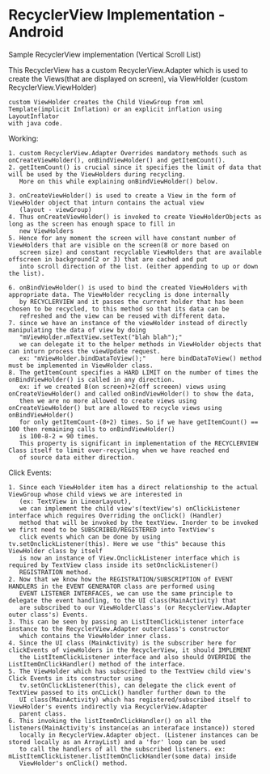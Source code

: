 # RecyclerView Implementation - Android

Sample RecyclerView implementation (Vertical Scroll List)

This RecyclerView has a custom RecyclerView.Adapter which is used to create the Views(that are displayed on screen), via ViewHolder
(custom RecyclerView.ViewHolder)

    custom ViewHolder creates the Child ViewGroup from xml Template(implicit Inflation) or an explicit inflation using LayoutInflator
    with java code.

Working:

    1. custom RecyclerView.Adapter Overrides mandatory methods such as onCreateViewHolder(), onBindViewHolder() and getItemCount().
    2. getItemCount() is crucial since it specifies the limit of data that will be used by the ViewHolders during recycling. 
       More on this while explaining onBindViewHolder() below.
    
    3. onCreateViewHolder() is used to create a View in the form of ViewHolder object that inturn contains the actual view
       (layout - viewGroup)
    4. Thus onCreateViewHolder() is invoked to create ViewHolderObjects as long as the screen has enough space to fill in 
       new ViewHolders
    5. Hence for any moment the screen will have constant number of ViewHolders that are visible on the screen(8 or more based on 
       screen size) and constant recyclable ViewHolders that are available offscreen in background(2 or 3) that are cached and put 
       into scroll direction of the list. (either appending to up or down the list).
    
    6. onBindViewHolder() is used to bind the created ViewHolders with appropriate data. The ViewHolder recycling is done internally 
       by RECYCLERVIEW and it passes the current holder that has been chosen to be recycled, to this method so that its data can be
       refreshed and the view can be reused with different data.
    7. since we have an instance of the viewHolder instead of directly manipulating the data of view by doing 
       "mViewHolder.mTextView.setText("blah blah");"
       we can delegate it to the helper methods in ViewHolder objects that can inturn process the viewUpdate request. 
       ex: "mViewHolder.bindDataToView();"    here bindDataToView() method must be implemented in ViewHolder class.
    8. The getItemCount specifies a HARD LIMIT on the number of times the onBindViewHolder() is called in any direction. 
       ex: if we created 8(on screen)+2(off screeen) views using onCreateViewHolder() and called onBindViewHolder() to show the data, 
       then we are no more allowed to create views using onCreateViewHolder() but are allowed to recycle views using onBindViewHolder() 
       for only getItemCount-(8+2) times. So if we have getItemCount() == 100 then remaining calls to onBindViewHolder() 
       is 100-8-2 = 90 times.
       This property is significant in implementation of the RECYCLERVIEW Class itself to limit over-recycling when we have reached end
       of source data either direction. 

Click Events:

    1. Since each ViewHolder item has a direct relationship to the actual ViewGroup whose child views we are interested in
       (ex: TextView in LinearLayout),
       we can implement the child view's(textView's) onClickListener interface which requires Overriding the onClick() (Handler) 
       method that will be invoked by the textView. Inorder to be invoked we first need to be SUBSCRIBED/REGISTERED into TextView's 
       click events which can be done by using tv.setOnclickListener(this). Here we use "this" because this ViewHolder class by itself 
       is now an instance of View.OnclickListener interface which is required by TextView class inside its setOnclickListener() 
       REGISTRATION method.
    2. Now that we know how the REGISTRATION/SUBSCRIPTION of EVENT HANDLERS in the EVENT GENERATOR class are performed using 
       EVENT LISTENER INTERFACES, we can use the same principle to delegate the event handling, to the UI class(MainActivity) that 
       are subscribed to our ViewHolderClass's (or RecyclerView.Adapter outer class's) Events.
    3. This can be seen by passing an ListItemClickListener interface instance to the RecyclerView.Adapter outerclass's constructor 
       which contains the ViewHolder inner class.
    4. Since the UI class (MainActivity) is the subscriber here for clickEvents of viewHolders in the RecyclerView, it should IMPLEMENT 
       the ListItemClickListener interface and also should OVERRIDE the ListItemOnClickHandler() method of the interface.
    5. The ViewHolder which has subscribed to the TextView child view's Click Events in its constructor using 
       tv.setOnClickListener(this), can delegate the click event of TextView passed to its onCLick() handler further down to the 
       UI class(MainActivity) which has registered/subscribed itself to ViewHolder's events indirectly via RecyclerView.Adapter 
       parent class. 
    6. This invoking the listItemOnClickHandler() on all the listeners(MainActivity's instance(as an interaface instance)) stored
       locally in RecyclerView.Adapter object. (Listener instances can be stored locally as an ArrayList) and a 'for' loop can be used
       to call the handlers of all the subscribed listeners. ex: mListItemClickListener.listItemOnClickHandler(some data) inside 
       ViewHolder's onClick() method.
